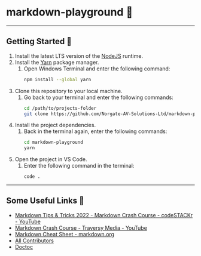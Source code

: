 # markdown-playground 🏏

---

## Getting Started 🚀

1.  Install the latest LTS version of the [NodeJS](https://nodejs.org/en/) runtime.
2.  Install the [Yarn](https://yarnpkg.com/en/docs/install) package manager.
    1.  Open Windows Terminal and enter the following command:
        ```sh
        npm install --global yarn
        ```
3.  Clone this repository to your local machine.
    1.  Go back to your terminal and enter the following commands:
        ```sh
        cd /path/to/projects-folder
        git clone https://github.com/Norgate-AV-Solutions-Ltd/markdown-playground.git
        ```
4.  Install the project dependencies.
    1.  Back in the terminal again, enter the following commands:
        ```sh
        cd markdown-playground
        yarn
        ```
5.  Open the project in VS Code.
    1.  Enter the following command in the terminal:
        ```sh
        code .
        ```

---

## Some Useful Links 🔗

-   [Markdown Tips & Tricks 2022 - Markdown Crash Course - codeSTACKr - YouTube](https://youtu.be/ftOBvusMHjQ)
-   [Markdown Crash Course - Traversy Media - YouTube](https://youtu.be/HUBNt18RFbo)
-   [Markdown Cheat Sheet - markdown.org](https://www.markdownguide.org/cheat-sheet)
-   [All Contributors](https://allcontributors.org/)
-   [Doctoc](https://github.com/thlorenz/doctoc)
